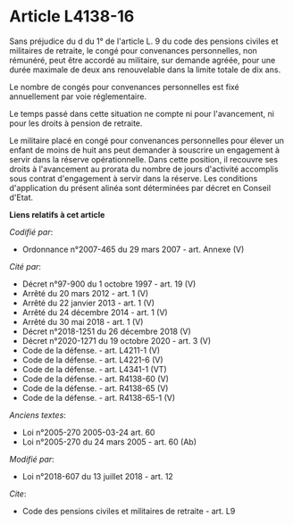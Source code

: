 # Article L4138-16

Sans préjudice du d du 1° de l'article L. 9 du code des pensions civiles et militaires de retraite, le congé pour convenances
personnelles, non rémunéré, peut être accordé au militaire, sur demande agréée, pour une durée maximale de deux ans
renouvelable dans la limite totale de dix ans.

Le nombre de congés pour convenances personnelles est fixé annuellement par voie réglementaire.

Le temps passé dans cette situation ne compte ni pour l'avancement, ni pour les droits à pension de retraite.

Le militaire placé en congé pour convenances personnelles pour élever un enfant de moins de huit ans peut demander à
souscrire un engagement à servir dans la réserve opérationnelle. Dans cette position, il recouvre ses droits à l'avancement
au prorata du nombre de jours d'activité accomplis sous contrat d'engagement à servir dans la réserve. Les conditions
d'application du présent alinéa sont déterminées par décret en Conseil d'Etat.

**Liens relatifs à cet article**

_Codifié par_:

  - Ordonnance n°2007-465 du 29 mars 2007 - art. Annexe (V)

_Cité par_:

  - Décret n°97-900 du 1 octobre 1997 - art. 19 (V)
  - Arrêté du 20 mars 2012 - art. 1 (V)
  - Arrêté du 22 janvier 2013 - art. 1 (V)
  - Arrêté du 24 décembre 2014 - art. 1 (V)
  - Arrêté du 30 mai 2018 - art. 1 (V)
  - Décret n°2018-1251 du 26 décembre 2018 (V)
  - Décret n°2020-1271 du 19 octobre 2020 - art. 3 (V)
  - Code de la défense. - art. L4211-1 (V)
  - Code de la défense. - art. L4221-6 (V)
  - Code de la défense. - art. L4341-1 (VT)
  - Code de la défense. - art. R4138-60 (V)
  - Code de la défense. - art. R4138-65 (V)
  - Code de la défense. - art. R4138-65-1 (V)

_Anciens textes_:

  - Loi n°2005-270 2005-03-24 art. 60
  - Loi n°2005-270 du 24 mars 2005 - art. 60 (Ab)

_Modifié par_:

  - Loi n°2018-607 du 13 juillet 2018 - art. 12

_Cite_:

  - Code des pensions civiles et militaires de retraite - art. L9
